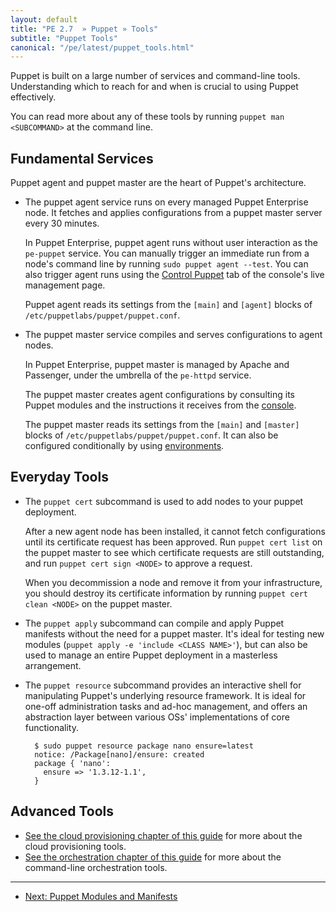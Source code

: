 ```yaml
---
layout: default
title: "PE 2.7  » Puppet » Tools"
subtitle: "Puppet Tools"
canonical: "/pe/latest/puppet_tools.html"
---
```


Puppet is built on a large number of services and command-line tools. Understanding which to reach for and when is crucial to using Puppet effectively.

You can read more about any of these tools by running `puppet man <SUBCOMMAND>` at the command line. 

Fundamental Services
-----

Puppet agent and puppet master are the heart of Puppet's architecture.

* The puppet agent service runs on every managed Puppet Enterprise node. It fetches and applies configurations from a puppet master server every 30 minutes. 

    In Puppet Enterprise, puppet agent runs without user interaction as the `pe-puppet` service. You can manually trigger an immediate run from a node's command line by running `sudo puppet agent --test`. You can also trigger agent runs using the [Control Puppet](./console_live_puppet.html) tab of the console's live management page.
    
    Puppet agent reads its settings from the `[main]` and `[agent]` blocks of `/etc/puppetlabs/puppet/puppet.conf`.
* The puppet master service compiles and serves configurations to agent nodes.
    
    In Puppet Enterprise, puppet master is managed by Apache and Passenger, under the umbrella of the `pe-httpd` service. 
    
    The puppet master creates agent configurations by consulting its Puppet modules and the instructions it receives from the [console](./console_accessing.html). 

    The puppet master reads its settings from the `[main]` and `[master]` blocks of `/etc/puppetlabs/puppet/puppet.conf`. It can also be configured conditionally by using [environments](/guides/environment.html).

Everyday Tools
-----

* The `puppet cert` subcommand is used to add nodes to your puppet deployment. 
    
    After a new agent node has been installed, it cannot fetch configurations until its certificate request has been approved. Run `puppet cert list` on the puppet master to see which certificate requests are still outstanding, and run `puppet cert sign <NODE>` to approve a request. 
    
    When you decommission a node and remove it from your infrastructure, you should destroy its certificate information by running `puppet cert clean <NODE>` on the puppet master. 
* The `puppet apply` subcommand can compile and apply Puppet manifests without the need for a puppet master. It's ideal for testing new modules (`puppet apply -e 'include <CLASS NAME>'`), but can also be used to manage an entire Puppet deployment in a masterless arrangement. 
* The `puppet resource` subcommand provides an interactive shell for manipulating Puppet's underlying resource framework. It is ideal for one-off administration tasks and ad-hoc management, and offers an abstraction layer between various OSs' implementations of core functionality. 
    
        $ sudo puppet resource package nano ensure=latest
        notice: /Package[nano]/ensure: created
        package { 'nano':
          ensure => '1.3.12-1.1',
        }

Advanced Tools
-----

* [See the cloud provisioning chapter of this guide](./cloudprovisioner_overview.html) for more about the cloud provisioning tools. 
* [See the orchestration chapter of this guide](./orchestration_overview.html) for more about the command-line orchestration tools. 


* * * 

- [Next: Puppet Modules and Manifests](./puppet_modules_manifests.html)
